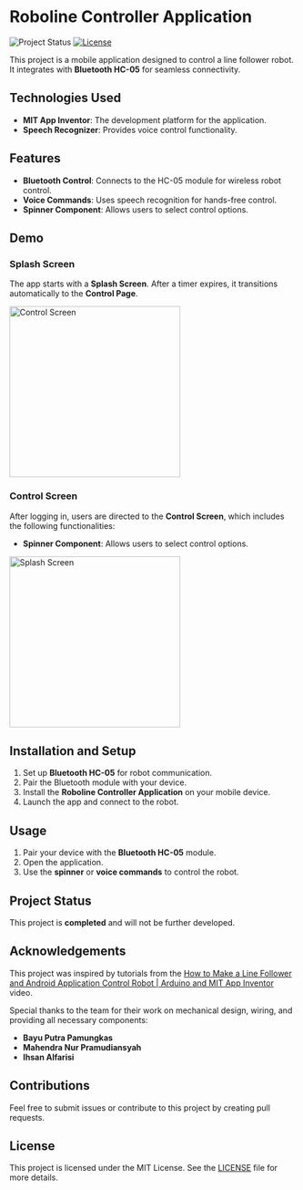 # Roboline Controller Application

![Project Status](https://img.shields.io/badge/status-completed-brightgreen)  [![License](https://img.shields.io/badge/license-MIT-blue)](./LICENSE)

This project is a mobile application designed to control a line follower robot.  
It integrates with **Bluetooth HC-05** for seamless connectivity.

## **Technologies Used**
- **MIT App Inventor**: The development platform for the application.
- **Speech Recognizer**: Provides voice control functionality.

## **Features**
- **Bluetooth Control**: Connects to the HC-05 module for wireless robot control.
- **Voice Commands**: Uses speech recognition for hands-free control.
- **Spinner Component**: Allows users to select control options.

## **Demo**

### **Splash Screen**
The app starts with a **Splash Screen**. After a timer expires, it transitions automatically to the **Control Page**.

<img src="https://github.com/user-attachments/assets/70fbbca7-e668-4de3-ac68-f6d22645b8e5" alt="Control Screen" style="height: 300px; width: auto;">

### **Control Screen**
After logging in, users are directed to the **Control Screen**, which includes the following functionalities:
- **Spinner Component**: Allows users to select control options.

<img src="https://github.com/user-attachments/assets/f4e64d1f-5176-4a15-ae43-bfe2d211655f" alt="Splash Screen" style="height: 300px; width: auto;">

## **Installation and Setup**
1. Set up **Bluetooth HC-05** for robot communication.
2. Pair the Bluetooth module with your device.
3. Install the **Roboline Controller Application** on your mobile device.
4. Launch the app and connect to the robot.

## **Usage**
1. Pair your device with the **Bluetooth HC-05** module.
2. Open the application.
3. Use the **spinner** or **voice commands** to control the robot.

## **Project Status**
This project is **completed** and will not be further developed.

## Acknowledgements
This project was inspired by tutorials from the [How to Make a Line Follower and Android Application Control Robot | Arduino and MIT App Inventor](https://www.youtube.com/watch?v=ItvJbyYNP8s) video.

Special thanks to the team for their work on mechanical design, wiring, and providing all necessary components:

- **Bayu Putra Pamungkas**  
- **Mahendra Nur Pramudiansyah**  
- **Ihsan Alfarisi**

## **Contributions**
Feel free to submit issues or contribute to this project by creating pull requests.

## **License**
This project is licensed under the MIT License. See the [LICENSE](LICENSE) file for more details.
